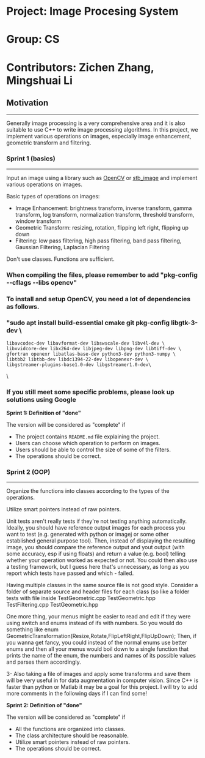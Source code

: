 # Project: Image Procesing System
# Group: CS
# Contributors: Zichen Zhang, Mingshuai Li

## Motivation
---
Generally image processing is a very comprehensive area and it is also suitable to use C++ to write image processing algorithms. In this project, we implement various operations on images, especially image enhancement, geometric transform and filtering.

### Sprint 1 (basics)
----

Input an image using a library such as [OpenCV](https://opencv.org/) or [stb_image](https://github.com/nothings/stb) and implement various operations on images.

Basic types of operations on images: 
- Image Enhancement: brightness transform, inverse transform, gamma transform, log transform, normalization transform, threshold transform, window transform
- Geometric Transform: resizing, rotation, flipping left right, flipping up down
- Filtering: low pass filtering, high pass filtering, band pass filtering, Gaussian Filtering, Laplacian Filtering

Don't use classes. Functions are sufficient.


### When compiling the files, please remember to add "pkg-config --cflags --libs opencv"

### To install and setup OpenCV, you need a lot of dependencies as follows.
### "sudo apt install build-essential cmake git pkg-config libgtk-3-dev \
    libavcodec-dev libavformat-dev libswscale-dev libv4l-dev \
    libxvidcore-dev libx264-dev libjpeg-dev libpng-dev libtiff-dev \
    gfortran openexr libatlas-base-dev python3-dev python3-numpy \
    libtbb2 libtbb-dev libdc1394-22-dev libopenexr-dev \
    libgstreamer-plugins-base1.0-dev libgstreamer1.0-dev\
\
### If you still meet some specific problems, please look up solutions using Google


**Sprint 1: Definition of "done"**

The version will be considered as "complete" if 

- The project contains `README.md` file explaining the project.
- Users can choose which operation to perform on images.
- Users should be able to control the size of some of the filters.
- The operations should be correct.



### Sprint 2 (OOP)
----

Organize the functions into classes according to the types of the operations.

Utilize smart pointers instead of raw pointers.



Unit tests aren't really tests if they're not testing anything automatically. Ideally, you should have reference output images for each process you want to test (e.g. generated with python or imagej or some other established general purpose tool). Then, instead of displaying the resulting image, you should compare the reference output and yout output (with some accuracy, esp if using floats) and return a value (e.g. bool) telling whether your operation worked as expected or not. You could then also use a testing framework, but I guess here that's unnecessary, as long as you report which tests have passed and which - failed.


Having multiple classes in the same source file is not good style. Consider a folder of separate source and header files for each class (so like a folder tests with file inside TestGeometric.cpp TestGeometric.hpp TestFiltering.cpp TestGeometric.hpp



One more thing, your menus might be easier to read and edit if they were using switch and enums instead of ifs with numbers. So you would do something like enum GeometricTransformation(Resize,Rotate,FlipLeftRight,FlipUpDown);
Then, if you wanna get fancy, you could instead of the normal enums use better enums and then all your menus would boil down to a single function that prints the name of the enum, the numbers and names of its possible values and parses them accordingly.



3- Also taking a file of images and apply some transforms and save them will be very useful in for data augmentation in computer vision. Since C++ is faster than python or Matlab it may be a goal for this project.
I will try to add more comments in the following days if I can find some!



























**Sprint 2: Definition of "done"**

The version will be considered as "complete" if 

- All the functions are organized into classes. 
- The class architecture should be reasonable.
- Utilize smart pointers instead of raw pointers.
- The operations should be correct. 


